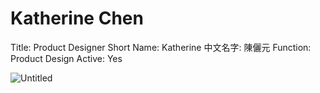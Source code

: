 # Katherine Chen

Title: Product Designer
Short Name: Katherine
中文名字: 陳儷元
Function: Product Design
Active: Yes

![Untitled](Katherine%20Chen%20d648bec0deea4524b18e425199eea039/Untitled.jpeg)